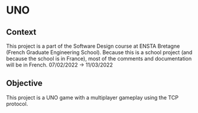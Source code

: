 # UNO

## Context
This project is a part of the Software Design course at ENSTA Bretagne (French Graduate Engineering School).
Because this is a school project (and because the school is in France), most of the comments and documentation will be in French.
07/02/2022 -> 11/03/2022
## Objective
This project is a UNO game with a multiplayer gameplay using the TCP protocol.
